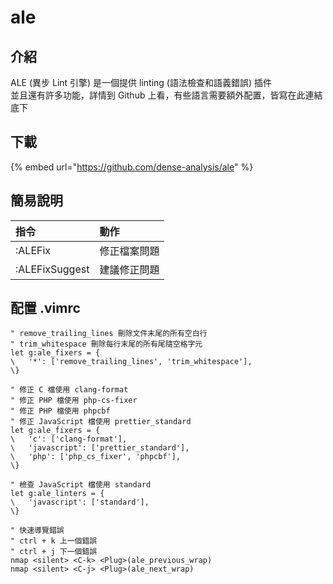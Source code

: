 # ale

## 介紹

ALE \(異步 Lint 引擎\) 是一個提供 linting \(語法檢查和語義錯誤\) 插件  
並且還有許多功能，詳情到 Github 上看，有些語言需要額外配置，皆寫在此連結底下

## 下載

{% embed url="https://github.com/dense-analysis/ale" %}

## 簡易說明

| 指令 | 動作 |
| :--- | :--- |
| :ALEFix | 修正檔案問題 |
| :ALEFixSuggest | 建議修正問題 |

## 配置 .vimrc

```text
" remove_trailing_lines 刪除文件末尾的所有空白行
" trim_whitespace 刪除每行末尾的所有尾隨空格字元
let g:ale_fixers = {
\   '*': ['remove_trailing_lines', 'trim_whitespace'],
\}

" 修正 C 檔使用 clang-format
" 修正 PHP 檔使用 php-cs-fixer
" 修正 PHP 檔使用 phpcbf
" 修正 JavaScript 檔使用 prettier_standard
let g:ale_fixers = {
\   'c': ['clang-format'], 
\   'javascript': ['prettier_standard'],
\   'php': ['php_cs_fixer', 'phpcbf'],
\}

" 檢查 JavaScript 檔使用 standard
let g:ale_linters = {
\   'javascript': ['standard'],
\}

" 快速導覽錯誤
" ctrl + k 上一個錯誤
" ctrl + j 下一個錯誤
nmap <silent> <C-k> <Plug>(ale_previous_wrap)
nmap <silent> <C-j> <Plug>(ale_next_wrap)

```


